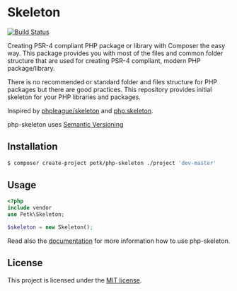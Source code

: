# Skeleton

[![Build Status](https://secure.travis-ci.org/petk/php-skeleton.png?branch=master)](http://travis-ci.org/petk/php-skeleton)

Creating PSR-4 compliant PHP package or library with Composer the easy way. This package provides you with
most of the files and common folder structure that are used for creating PSR-4 compliant, modern PHP
package/library.

There is no recommended or standard folder and files structure for PHP packages but there are good practices.
This repository provides initial skeleton for your PHP libraries and packages.

Inspired by [phpleague/skeleton](https://github.com/thephpleague/skeleton) and [php.skeleton](https://github.com/koriym/PHP.Skeleton).

php-skeleton uses [Semantic Versioning](http://semver.org)

## Installation

```bash
$ composer create-project petk/php-skeleton ./project 'dev-master'
```

## Usage

```php
<?php
include vendor
use Petk\Skeleton;

$skeleton = new Skeleton();
```

Read also the [documentation](docs/index.md) for more information how to use php-skeleton.

## License

This project is licensed under the [MIT license](LICENSE).
